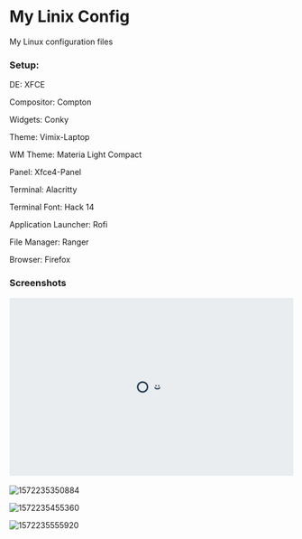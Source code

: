 # My Linix Config

My Linux configuration files





### Setup:

DE: XFCE

Compositor: Compton

Widgets: Conky

Theme: Vimix-Laptop

WM Theme: Materia Light Compact

Panel: Xfce4-Panel

Terminal: Alacritty

Terminal Font: Hack 14

Application Launcher: Rofi

File Manager: Ranger

Browser: Firefox



### Screenshots

![1572235295713](https://raw.githubusercontent.com/b4skyx/dotfiles/master/README.assets/1572235295713.png)



![1572235350884](https://raw.githubusercontent.com/b4skyx/dotfiles/master/README.assets/1572235350884.png)



![1572235455360](https://raw.githubusercontent.com/b4skyx/dotfiles/master/README.assets/1572235455360.png)



![1572235555920](https://raw.githubusercontent.com/b4skyx/dotfiles/master/README.assets/1572235555920.png)





